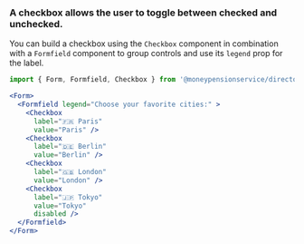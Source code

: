 ### A checkbox allows the user to toggle between checked and unchecked.
You can build a checkbox using the `Checkbox` component in combination with a `Formfield` component to group controls and use its `legend` prop for the label.

```jsx
import { Form, Formfield, Checkbox } from '@moneypensionservice/directories';

<Form>
  <Formfield legend="Choose your favorite cities:" >
    <Checkbox
      label="🇫🇷 Paris"
      value="Paris" />
    <Checkbox
      label="🇩🇪 Berlin"
      value="Berlin" />
    <Checkbox
      label="🇬🇧 London"
      value="London" />
    <Checkbox
      label="🇯🇵 Tokyo"
      value="Tokyo"
      disabled />
  </Formfield>
</Form>
```
